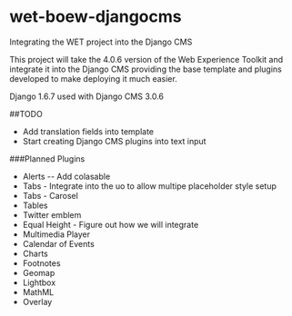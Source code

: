 wet-boew-djangocms
==================

Integrating the WET project into the Django CMS


This project will take the 4.0.6 version of the Web Experience Toolkit and integrate it into the Django CMS providing the base template and plugins developed to make deploying it much easier.

Django 1.6.7 used with Django CMS 3.0.6

##TODO

* Add translation fields into template
* Start creating Django CMS plugins into text input

###Planned Plugins
* Alerts -- Add colasable
* Tabs - Integrate into the uo to allow multipe placeholder style setup
* Tabs - Carosel
* Tables
* Twitter emblem
* Equal Height - Figure out how we will integrate
* Multimedia Player
* Calendar of Events
* Charts
* Footnotes
* Geomap
* Lightbox
* MathML
* Overlay

